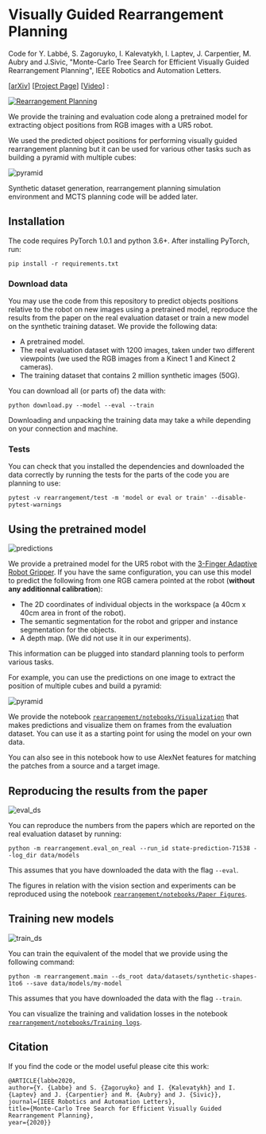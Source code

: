 Visually Guided Rearrangement Planning
=============

Code for Y. Labbé, S. Zagoruyko, I. Kalevatykh, I. Laptev, J. Carpentier, M. Aubry and J.Sivic, "Monte-Carlo Tree Search for Efficient Visually Guided Rearrangement Planning", IEEE Robotics and Automation Letters.

[[arXiv](https://arxiv.org/abs/1904.10348)] [[Project Page](https://ylabbe.github.io/rearrangement-planning/index.html)] [[Video](https://youtu.be/vZ1B3JaL9Os)] :


[![Rearrangement Planning](http://img.youtube.com/vi/fS5tTa_Tl1Y/0.jpg)](https://youtu.be/vZ1B3JaL9Os)

We provide the training and evaluation code along a pretrained model for extracting object positions from RGB images with a UR5 robot. 

We used the predicted object positions for performing visually guided rearrangement planning but it can be used for various other tasks such as building a pyramid with multiple cubes:

![pyramid](https://ylabbe.github.io/rearrangement-planning/images/stacking2.gif)

Synthetic dataset generation, rearrangement planning simulation environment and MCTS planning code will be added later.


## Installation

The code requires PyTorch 1.0.1 and python 3.6+. After installing PyTorch, run:

```
pip install -r requirements.txt
```

### Download data
You may use the code from this repository to predict objects positions relative to the robot on new images using a pretrained model, reproduce the results from the paper on the real evaluation dataset or train a new model on the synthetic training dataset. 
We provide the following data:
* A pretrained model.
* The real evaluation dataset with 1200 images, taken under two different viewpoints (we used the RGB images from a Kinect 1 and Kinect 2 cameras).
* The training dataset that contains 2 million synthetic images (50G).

You can download all (or parts of) the data with:
```
python download.py --model --eval --train
```
Downloading and unpacking the training data may take a while depending on your connection and machine.

### Tests
You can check that you installed the dependencies and downloaded the data correctly by running the tests for the parts of the code you are planning to use:
```
pytest -v rearrangement/test -m 'model or eval or train' --disable-pytest-warnings
```

## Using the pretrained model


![predictions](https://ylabbe.github.io/rearrangement-planning/images/example_predictions.png)


We provide a pretrained model for the UR5 robot with the [3-Finger Adaptive Robot Gripper](https://robotiq.com/products/3-finger-adaptive-robot-gripper).
If you have the same configuration, you can use this model to predict the following from one RGB camera pointed at the robot (**without any additionnal calibration**):

 * The 2D coordinates of individual objects in the workspace (a 40cm x 40cm area in front of the robot).
 * The semantic segmentation for the robot and gripper and instance segmentation for the objects.
 * A depth map. (We did not use it in our experiments).

This information can be plugged into standard planning tools to perform various tasks.

For example, you can use the predictions on one image to extract the position of multiple cubes and build a pyramid:


![pyramid](https://ylabbe.github.io/rearrangement-planning/images/stacking.gif)

We provide the notebook [`rearrangement/notebooks/Visualization`](https://github.com/ylabbe/rearrangement-planning/blob/master/rearrangement/notebooks/Visualization.ipynb) that makes predictions and visualize them on frames from the evaluation dataset.
You can use it as a starting point for using the model on your own data. 

You can also see in this notebook how to use AlexNet features for matching the patches from a source and a target image.

## Reproducing the results from the paper


![eval_ds](https://ylabbe.github.io/rearrangement-planning/images/evaluation_images.png)


You can reproduce the numbers from the papers which are reported on the real evaluation dataset by running:
```
python -m rearrangement.eval_on_real --run_id state-prediction-71538 --log_dir data/models
```
This assumes that you have downloaded the data with the flag ``--eval``.

The figures in relation with the vision section and experiments can be reproduced using the notebook [`rearrangement/notebooks/Paper Figures`](https://github.com/ylabbe/rearrangement-planning/blob/master/rearrangement/notebooks/Paper%20Figures.ipynb). 

## Training new models


![train_ds](https://ylabbe.github.io/rearrangement-planning/images/training_images.png)


You can train the equivalent of the model that we provide using the following command:
```
python -m rearrangement.main --ds_root data/datasets/synthetic-shapes-1to6 --save data/models/my-model
```
This assumes that you have downloaded the data with the flag ``--train``.

You can visualize the training and validation losses in the notebook [`rearrangement/notebooks/Training logs`](https://github.com/ylabbe/rearrangement-planning/blob/master/rearrangement/notebooks/Training%20logs.ipynb).


## Citation

If you find the code or the model useful please cite this work:

```
@ARTICLE{labbe2020,
author={Y. {Labbe} and S. {Zagoruyko} and I. {Kalevatykh} and I. {Laptev} and J. {Carpentier} and M. {Aubry} and J. {Sivic}},
journal={IEEE Robotics and Automation Letters},
title={Monte-Carlo Tree Search for Efficient Visually Guided Rearrangement Planning},
year={2020}}
```
